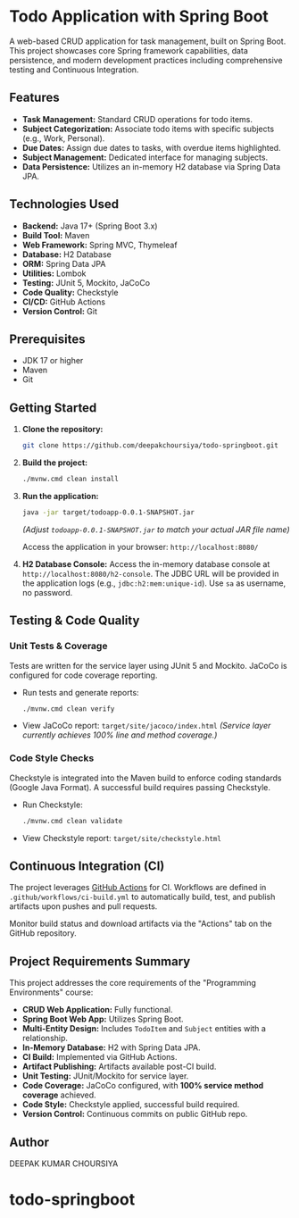 # Todo Application with Spring Boot

A web-based CRUD application for task management, built on Spring Boot. This project showcases core Spring framework capabilities, data persistence, and modern development practices including comprehensive testing and Continuous Integration.

## Features

- **Task Management:** Standard CRUD operations for todo items.
- **Subject Categorization:** Associate todo items with specific subjects (e.g., Work, Personal).
- **Due Dates:** Assign due dates to tasks, with overdue items highlighted.
- **Subject Management:** Dedicated interface for managing subjects.
- **Data Persistence:** Utilizes an in-memory H2 database via Spring Data JPA.

## Technologies Used

- **Backend:** Java 17+ (Spring Boot 3.x)
- **Build Tool:** Maven
- **Web Framework:** Spring MVC, Thymeleaf
- **Database:** H2 Database
- **ORM:** Spring Data JPA
- **Utilities:** Lombok
- **Testing:** JUnit 5, Mockito, JaCoCo
- **Code Quality:** Checkstyle
- **CI/CD:** GitHub Actions
- **Version Control:** Git

## Prerequisites

- JDK 17 or higher
- Maven
- Git

## Getting Started

1.  **Clone the repository:**

    ```bash
    git clone https://github.com/deepakchoursiya/todo-springboot.git
    ```

2.  **Build the project:**

    ```bash
    ./mvnw.cmd clean install
    ```

3.  **Run the application:**

    ```bash
    java -jar target/todoapp-0.0.1-SNAPSHOT.jar
    ```

    _(Adjust `todoapp-0.0.1-SNAPSHOT.jar` to match your actual JAR file name)_

    Access the application in your browser: `http://localhost:8080/`

4.  **H2 Database Console:**
    Access the in-memory database console at `http://localhost:8080/h2-console`. The JDBC URL will be provided in the application logs (e.g., `jdbc:h2:mem:unique-id`). Use `sa` as username, no password.

## Testing & Code Quality

### Unit Tests & Coverage

Tests are written for the service layer using JUnit 5 and Mockito. JaCoCo is configured for code coverage reporting.

- Run tests and generate reports:
  ```bash
  ./mvnw.cmd clean verify
  ```
- View JaCoCo report: `target/site/jacoco/index.html`
  _(Service layer currently achieves 100% line and method coverage.)_

### Code Style Checks

Checkstyle is integrated into the Maven build to enforce coding standards (Google Java Format). A successful build requires passing Checkstyle.

- Run Checkstyle:
  ```bash
  ./mvnw.cmd clean validate
  ```
- View Checkstyle report: `target/site/checkstyle.html`

## Continuous Integration (CI)

The project leverages [GitHub Actions](https://docs.github.com/en/actions/about-github-actions/understanding-github-actions) for CI. Workflows are defined in `.github/workflows/ci-build.yml` to automatically build, test, and publish artifacts upon pushes and pull requests.

Monitor build status and download artifacts via the "Actions" tab on the GitHub repository.

## Project Requirements Summary

This project addresses the core requirements of the "Programming Environments" course:

- **CRUD Web Application:** Fully functional.
- **Spring Boot Web App:** Utilizes Spring Boot.
- **Multi-Entity Design:** Includes `TodoItem` and `Subject` entities with a relationship.
- **In-Memory Database:** H2 with Spring Data JPA.
- **CI Build:** Implemented via GitHub Actions.
- **Artifact Publishing:** Artifacts available post-CI build.
- **Unit Testing:** JUnit/Mockito for service layer.
- **Code Coverage:** JaCoCo configured, with **100% service method coverage** achieved.
- **Code Style:** Checkstyle applied, successful build required.
- **Version Control:** Continuous commits on public GitHub repo.

## Author

DEEPAK KUMAR CHOURSIYA
# todo-springboot
